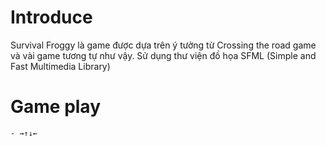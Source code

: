 # Introduce
  Survival Froggy là game được dựa trên ý tưởng từ Crossing the road game và vài game tương tự như vậy. Sử dụng thư viện đồ họa SFML (Simple and Fast Multimedia Library) 
  
  
  
  
 # Game play
    - →↑↓←
